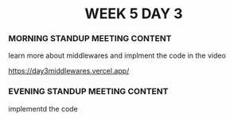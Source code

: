 <!-- **************************** Morning Standup meeting content  ************************************** -->
<h1 align="center">WEEK 5 DAY 3</h1>

<h3>MORNING STANDUP MEETING CONTENT</h3>
learn more about middlewares and implment the code in the video

<!-- **************************** Live Link of assignment  ************************************** -->
https://day3middlewares.vercel.app/
<!-- **************************** Evening Standup meeting content  ************************************** -->

<h3>EVENING STANDUP MEETING CONTENT</h3>
implementd the code
